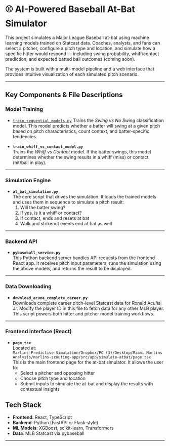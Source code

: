 # ⚾ AI-Powered Baseball At-Bat Simulator

This project simulates a Major League Baseball at-bat using machine learning models trained on Statcast data. Coaches, analysts, and fans can select a pitcher, configure a pitch type and location, and simulate how a specific hitter would respond — including swing probability, whiff/contact prediction, and expected batted ball outcomes (coming soon).

The system is built with a multi-model pipeline and a web interface that provides intuitive visualization of each simulated pitch scenario.

---

## Key Components & File Descriptions

### Model Training

- [`train_sequential_models.py`](./train_sequential_models.py)
  Trains the *Swing vs No Swing* classification model. This model predicts whether a batter will swing at a given pitch based on pitch characteristics, count context, and batter-specific tendencies.

- **`train_whiff_vs_contact_model.py`**  
  Trains the *Whiff vs Contact* model. If the batter swings, this model determines whether the swing results in a whiff (miss) or contact (hit/ball in play).

---

### Simulation Engine

- **`at_bat_simulation.py`**  
  The core script that drives the simulation. It loads the trained models and uses them in sequence to simulate a pitch result:  
    1. Will the batter swing?  
    2. If yes, is it a whiff or contact?  
    3. If contact, ends and resets at bat
    4. Walk and strikeout events end at bat as well 

---

### Backend API

- **`pybaseball_service.py`**  
  This Python backend server handles API requests from the frontend React app. It receives pitch input parameters, runs the simulation using the above models, and returns the result to be displayed.

---

### Data Downloading

- **`download_acuna_complete_career.py`**  
  Downloads complete career pitch-level Statcast data for Ronald Acuña Jr. Modify the player ID in this file to fetch data for any other MLB player. This script powers both hitter and pitcher model training workflows.

---

### Frontend Interface (React)

- **`page.tsx`**  
  Located at:  
  `Marlins-Predictive-Simulation/Dropbox/PC (3)/Desktop/Miami Marlins Analysis/marlins-scouting-app/src/app/simulate-atbat/page.tsx`  
  This is the main frontend page for the at-bat simulator. It allows the user to:  
    - Select a pitcher and opposing hitter  
    - Choose pitch type and location  
    - Submit inputs to simulate the at-bat and display the results with contextual insights

## Tech Stack

- **Frontend**: React, TypeScript  
- **Backend**: Python (FastAPI or Flask style)  
- **ML Models**: XGBoost, scikit-learn, Transformers  
- **Data**: MLB Statcast via pybaseball  

---


